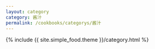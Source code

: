 ```yaml
---
layout: category
category: 酱汁
permalink: /cookbooks/categorys/酱汁
---
```

{% include {{ site.simple_food.theme }}/category.html %}